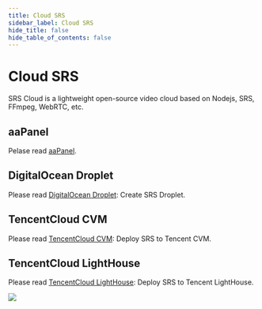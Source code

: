 ```yaml
---
title: Cloud SRS
sidebar_label: Cloud SRS
hide_title: false
hide_table_of_contents: false
---
```


# Cloud SRS

SRS Cloud is a lightweight open-source video cloud based on Nodejs, SRS, FFmpeg, WebRTC, etc.

## aaPanel

Pelase read [aaPanel](/blog/BT-aaPanel).

## DigitalOcean Droplet

Please read [DigitalOcean Droplet](https://github.com/ossrs/srs-cloud/wiki/Droplet): Create SRS Droplet.

## TencentCloud CVM

Please read [TencentCloud CVM](https://www.bilibili.com/video/BV1844y1L7dL/): Deploy SRS to Tencent CVM.

## TencentCloud LightHouse

Please read [TencentCloud LightHouse](https://www.bilibili.com/video/BV1844y1L7dL/): Deploy SRS to Tencent LightHouse.

![](https://ossrs.net/gif/v1/sls.gif?site=ossrs.io&path=/lts/doc-en-4/doc/getting-started-cloud)


